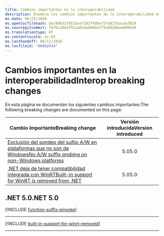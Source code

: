 ```yaml
---
title: Cambios importantes en la interoperabilidad
description: Enumera los cambios importantes de la interoperabilidad en .NET Core, .NET 5.0 y versiones posteriores.
ms.date: 06/23/2020
ms.openlocfilehash: bac60631f8515eaf102f9d6e75fe817baceb7824
ms.sourcegitcommit: 7476c20d2f911a834a00b8a7f5e8926bae6804d9
ms.translationtype: HT
ms.contentlocale: es-ES
ms.lasthandoff: 08/11/2020
ms.locfileid: "88062434"
---
```

# <a name="interop-breaking-changes"></a><span data-ttu-id="d5adb-103">Cambios importantes en la interoperabilidad</span><span class="sxs-lookup"><span data-stu-id="d5adb-103">Interop breaking changes</span></span>

<span data-ttu-id="d5adb-104">En esta página se documentan los siguientes cambios importantes:</span><span class="sxs-lookup"><span data-stu-id="d5adb-104">The following breaking changes are documented on this page:</span></span>

| <span data-ttu-id="d5adb-105">Cambio importante</span><span class="sxs-lookup"><span data-stu-id="d5adb-105">Breaking change</span></span> | <span data-ttu-id="d5adb-106">Versión introducida</span><span class="sxs-lookup"><span data-stu-id="d5adb-106">Version introduced</span></span> |
| - | :-: |
| [<span data-ttu-id="d5adb-107">Exclusión del sondeo del sufijo A/W en plataformas que no son de Windows</span><span class="sxs-lookup"><span data-stu-id="d5adb-107">No A/W suffix probing on non-Windows platforms</span></span>](#no-aw-suffix-probing-on-non-windows-platforms) | <span data-ttu-id="d5adb-108">5.0</span><span class="sxs-lookup"><span data-stu-id="d5adb-108">5.0</span></span> |
| [<span data-ttu-id="d5adb-109">.NET deja de tener compatibilidad integrada con WinRT</span><span class="sxs-lookup"><span data-stu-id="d5adb-109">Built-in support for WinRT is removed from .NET</span></span>](#built-in-support-for-winrt-is-removed-from-net) | <span data-ttu-id="d5adb-110">5.0</span><span class="sxs-lookup"><span data-stu-id="d5adb-110">5.0</span></span> |

## <a name="net-50"></a><span data-ttu-id="d5adb-111">.NET 5.0</span><span class="sxs-lookup"><span data-stu-id="d5adb-111">.NET 5.0</span></span>

[!INCLUDE [function-suffix-pinvoke](../../../includes/core-changes/interop/5.0/function-suffix-pinvoke.md)]

***

[!INCLUDE [built-in-support-for-winrt-removed](~/includes/core-changes/interop/5.0/built-in-support-for-winrt-removed.md)]

***
